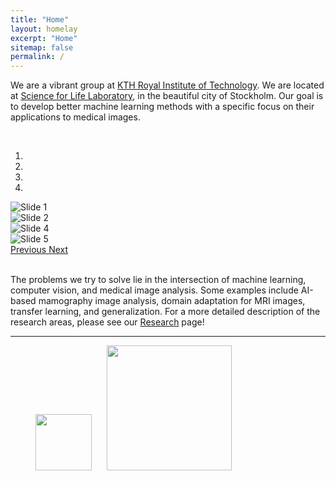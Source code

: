 ```yaml
---
title: "Home"
layout: homelay
excerpt: "Home"
sitemap: false
permalink: /
---
```


We are a vibrant group at [KTH Royal Institute of Technology](https://www.kth.se/en). We are located at [Science for Life Laboratory](https://www.scilifelab.se/), in the beautiful city of Stockholm. Our goal is to develop better machine learning methods with a specific focus on their applications to medical images.

<!-- <br>
<div class="container-fluid text-center">
<img src="images/homepic/slider/Moein_SciLifeLab.jpg" alt="SciLifeLab" width="450"/>
<div class="row">
</div>
</div>
<br> -->

<br>

<div markdown="0" id="carousel" class="carousel slide carousel-center" data-ride="carousel" data-interval="4000" data-pause="hover" >
	<!-- Menu -->
	<ol class="carousel-indicators">
		<li data-target="#carousel" data-slide-to="0" class="active"></li>
		<li data-target="#carousel" data-slide-to="1"></li>
		<li data-target="#carousel" data-slide-to="2"></li>
		<li data-target="#carousel" data-slide-to="3"></li>
		<!-- <li data-target="#carousel" data-slide-to="4"></li> -->
		<!-- <li data-target="#carousel" data-slide-to="5"></li> -->
		<!-- <li data-target="#carousel" data-slide-to="6"></li> -->
	</ol>

<!-- Items -->
<div class="carousel-inner" markdown="0">
		<div class="item active">
				<img src="{{ site.url }}{{ site.baseurl }}/images/homepic/slider_2/Moein_SciLifeLab.png" alt="Slide 1"/>
		</div>
		<div class="item">
				<img src="{{ site.url }}{{ site.baseurl }}/images/homepic/slider_2/csaw_s.png" alt="Slide 2" />
		</div>
		<!-- <div class="item">
				<img src="{{ site.url }}{{ site.baseurl }}/images/homepic/slider_/csaw_m.png" alt="Slide 3" />
		</div> -->
		<div class="item">
				<img src="{{ site.url }}{{ site.baseurl }}/images/homepic/slider_2/deidentified.png" alt="Slide 4" />
		</div>
		<div class="item">
				<img src="{{ site.url }}{{ site.baseurl }}/images/homepic/slider_2/trans_vs_cnn_saliency.png" alt="Slide 5" />
		</div>       
		<!-- <div class="item">
				<img src="{{ site.url }}{{ site.baseurl }}/images/homepic/slider/complexity.png" alt="Slide 5" />
		</div>        -->
		<!-- <div class="item">
				<img src="{{ site.url }}{{ site.baseurl }}/images/homepic/slider_/transfer.png" alt="Slide 6" />
		</div> -->
</div>
	<a class="left carousel-control" href="#carousel" role="button" data-slide="prev">
		<span class="glyphicon glyphicon-chevron-left" aria-hidden="true"></span>
		<span class="sr-only">Previous</span>
	</a>
	<a class="right carousel-control" href="#carousel" role="button" data-slide="next">
		<span class="glyphicon glyphicon-chevron-right" aria-hidden="true"></span>
		<span class="sr-only">Next</span>
	</a>
</div>
<br>

The problems we try to solve lie in the intersection of machine learning, computer vision, and medical image analysis. Some examples include AI-based mamography image analysis, domain adaptation for MRI images, transfer learning, and generalization. For a more detailed description of the research areas, please see our [Research](research) page!

---
<figure>
  <img src="{{ site.url }}{{ site.baseurl }}/images/logopic/KTH_Logotyp_RGB_2013.png" style="width: 90px; margin: 0px 20px 0px 0px">
  <img src="{{ site.url }}{{ site.baseurl }}/images/logopic/SciLifeLab_Logotype_Green_POS.jpg" style="width: 200px">
</figure>
